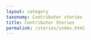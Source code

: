 ```yaml
---
layout: category
taxonomy: Contributor stories
title: Contributor Stories
permalink: /stories/index.html
---
```



